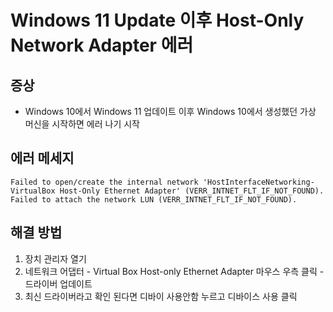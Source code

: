# Windows 11 Update 이후 Host-Only Network Adapter 에러
## 증상
* Windows 10에서 Windows 11 업데이트 이후 Windows 10에서 생성했던 가상 머신을 시작하면 에러 나기 시작

## 에러 메세지
```
Failed to open/create the internal network 'HostInterfaceNetworking-VirtualBox Host-Only Ethernet Adapter' (VERR_INTNET_FLT_IF_NOT_FOUND).
Failed to attach the network LUN (VERR_INTNET_FLT_IF_NOT_FOUND).
```

## 해결 방법
1. 장치 관리자 열기
2. 네트워크 어댑터 - Virtual Box Host-only Ethernet Adapter 마우스 우측 클릭 - 드라이버 업데이트
3. 최신 드라이버라고 확인 된다면 디바이 사용안함 누르고 디바이스 사용 클릭